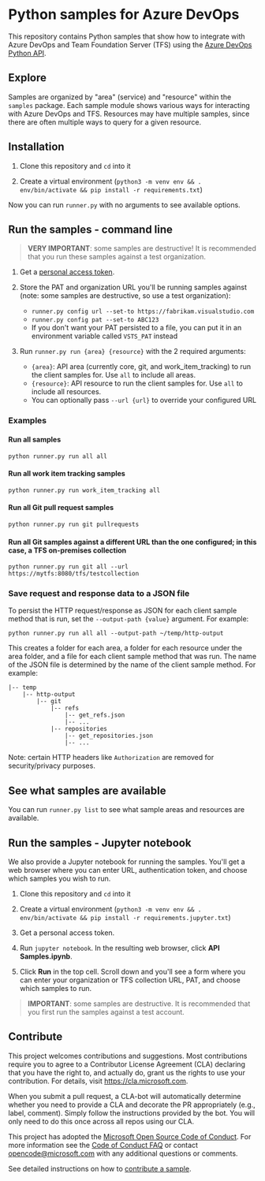 # Python samples for Azure DevOps

This repository contains Python samples that show how to integrate with Azure DevOps and Team Foundation Server (TFS) using the [Azure DevOps Python API](https://github.com/Microsoft/vsts-python-api/).

## Explore

Samples are organized by "area" (service) and "resource" within the `samples` package.
Each sample module shows various ways for interacting with Azure DevOps and TFS.
Resources may have multiple samples, since there are often multiple ways to query for a given resource.

## Installation

1. Clone this repository and `cd` into it

2. Create a virtual environment (`python3 -m venv env && . env/bin/activate && pip install -r requirements.txt`)

Now you can run `runner.py` with no arguments to see available options.

## Run the samples - command line

> **VERY IMPORTANT**: some samples are destructive! It is recommended that you run these samples against a test organization.

1. Get a [personal access token](https://docs.microsoft.com/azure/devops/organizations/accounts/use-personal-access-tokens-to-authenticate?view=vsts).

2. Store the PAT and organization URL you'll be running samples against (note: some samples are destructive, so use a test organization):
   * `runner.py config url --set-to https://fabrikam.visualstudio.com`
   * `runner.py config pat --set-to ABC123`
   * If you don't want your PAT persisted to a file, you can put it in an environment variable called `VSTS_PAT` instead

3. Run `runner.py run {area} {resource}` with the 2 required arguments:
   * `{area}`: API area (currently core, git, and work_item_tracking) to run the client samples for. Use `all` to include all areas.
   * `{resource}`: API resource to run the client samples for. Use `all` to include all resources.
   * You can optionally pass `--url {url}` to override your configured URL

### Examples

#### Run all samples

```
python runner.py run all all
```

#### Run all work item tracking samples

```
python runner.py run work_item_tracking all
```

#### Run all Git pull request samples

```
python runner.py run git pullrequests
```

#### Run all Git samples against a different URL than the one configured; in this case, a TFS on-premises collection

```
python runner.py run git all --url https://mytfs:8080/tfs/testcollection
```

### Save request and response data to a JSON file

To persist the HTTP request/response as JSON for each client sample method that is run, set the `--output-path {value}` argument. For example:

```
python runner.py run all all --output-path ~/temp/http-output
```

This creates a folder for each area, a folder for each resource under the area folder, and a file for each client sample method that was run. The name of the JSON file is determined by the name of the client sample method. For example:

```
|-- temp
    |-- http-output
        |-- git
            |-- refs
                |-- get_refs.json
                |-- ...
            |-- repositories
                |-- get_repositories.json
                |-- ...
```

Note: certain HTTP headers like `Authorization` are removed for security/privacy purposes.

## See what samples are available

You can run `runner.py list` to see what sample areas and resources are available.

## Run the samples - Jupyter notebook

We also provide a Jupyter notebook for running the samples.
You'll get a web browser where you can enter URL, authentication token, and choose which samples you wish to run.

1. Clone this repository and `cd` into it

2. Create a virtual environment (`python3 -m venv env && . env/bin/activate && pip install -r requirements.jupyter.txt`)

3. Get a personal access token.

4. Run `jupyter notebook`. In the resulting web browser, click **API Samples.ipynb**.

5. Click **Run** in the top cell. Scroll down and you'll see a form where you can enter your organization or TFS collection URL, PAT, and choose which samples to run.

> **IMPORTANT**: some samples are destructive. It is recommended that you first run the samples against a test account.

## Contribute

This project welcomes contributions and suggestions.
Most contributions require you to agree to a Contributor License Agreement (CLA) declaring that you have the right to, and actually do, grant us the rights to use your contribution.
For details, visit https://cla.microsoft.com.

When you submit a pull request, a CLA-bot will automatically determine whether you need to provide a CLA and decorate the PR appropriately (e.g., label, comment).
Simply follow the instructions provided by the bot.
You will only need to do this once across all repos using our CLA.

This project has adopted the [Microsoft Open Source Code of Conduct](https://opensource.microsoft.com/codeofconduct/).
For more information see the [Code of Conduct FAQ](https://opensource.microsoft.com/codeofconduct/faq/) or contact [opencode@microsoft.com](mailto:opencode@microsoft.com) with any additional questions or comments.

See detailed instructions on how to [contribute a sample](./contribute.md).
